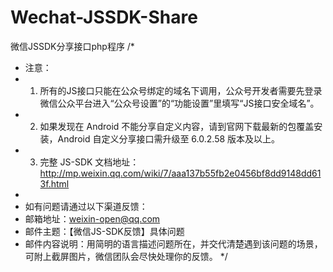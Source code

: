 # Wechat-JSSDK-Share
微信JSSDK分享接口php程序
 /*
   * 注意：
   * 1. 所有的JS接口只能在公众号绑定的域名下调用，公众号开发者需要先登录微信公众平台进入“公众号设置”的“功能设置”里填写“JS接口安全域名”。
   * 2. 如果发现在 Android 不能分享自定义内容，请到官网下载最新的包覆盖安装，Android 自定义分享接口需升级至 6.0.2.58 版本及以上。
   * 3. 完整 JS-SDK 文档地址：http://mp.weixin.qq.com/wiki/7/aaa137b55fb2e0456bf8dd9148dd613f.html
   *
   * 如有问题请通过以下渠道反馈：
   * 邮箱地址：weixin-open@qq.com
   * 邮件主题：【微信JS-SDK反馈】具体问题
   * 邮件内容说明：用简明的语言描述问题所在，并交代清楚遇到该问题的场景，可附上截屏图片，微信团队会尽快处理你的反馈。
   */

